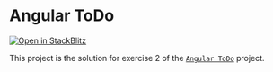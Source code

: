 # Angular ToDo

[![Open in StackBlitz](https://developer.stackblitz.com/img/open_in_stackblitz.svg)](https://stackblitz.com/github/stackblitz/ng-be-workshop/tree/main/solutions/webworkers/4-angular-todo/step-1-shared-worker?file=README.md)

This project is the solution for exercise 2 of the [`Angular ToDo`](../../../../exercises/webworkers/4-angular-todo) 
project.
